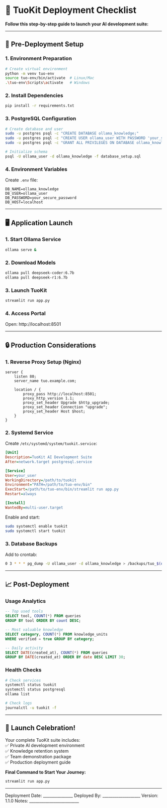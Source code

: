 # 🚀 TuoKit Deployment Checklist  
**Follow this step-by-step guide to launch your AI development suite:**

---

## 🔧 Pre-Deployment Setup  

### 1. Environment Preparation
```bash
# Create virtual environment
python -m venv tuo-env
source tuo-env/bin/activate  # Linux/Mac
.\tuo-env\Scripts\activate   # Windows
```

### 2. Install Dependencies
```bash
pip install -r requirements.txt
```

### 3. PostgreSQL Configuration
```bash
# Create database and user
sudo -u postgres psql -c "CREATE DATABASE ollama_knowledge;"
sudo -u postgres psql -c "CREATE USER ollama_user WITH PASSWORD 'your_secure_password';"
sudo -u postgres psql -c "GRANT ALL PRIVILEGES ON DATABASE ollama_knowledge TO ollama_user;"

# Initialize schema
psql -U ollama_user -d ollama_knowledge -f database_setup.sql
```

### 4. Environment Variables
Create `.env` file:
```env
DB_NAME=ollama_knowledge
DB_USER=ollama_user
DB_PASSWORD=your_secure_password
DB_HOST=localhost
```

---

## 🖥️ Application Launch  

### 1. Start Ollama Service
```bash
ollama serve &
```

### 2. Download Models
```bash
ollama pull deepseek-coder:6.7b
ollama pull deepseek-r1:6.7b
```

### 3. Launch TuoKit
```bash
streamlit run app.py
```

### 4. Access Portal
Open: http://localhost:8501

---

## 🔒 Production Considerations  

### 1. Reverse Proxy Setup (Nginx)
```nginx
server {
    listen 80;
    server_name tuo.example.com;
    
    location / {
        proxy_pass http://localhost:8501;
        proxy_http_version 1.1;
        proxy_set_header Upgrade $http_upgrade;
        proxy_set_header Connection "upgrade";
        proxy_set_header Host $host;
    }
}
```

### 2. Systemd Service
Create `/etc/systemd/system/tuokit.service`:
```ini
[Unit]
Description=TuoKit AI Development Suite
After=network.target postgresql.service

[Service]
User=your_user
WorkingDirectory=/path/to/tuokit
Environment="PATH=/path/to/tuo-env/bin"
ExecStart=/path/to/tuo-env/bin/streamlit run app.py
Restart=always

[Install]
WantedBy=multi-user.target
```

Enable and start:
```bash
sudo systemctl enable tuokit
sudo systemctl start tuokit
```

### 3. Database Backups
Add to crontab:
```bash
0 3 * * * pg_dump -U ollama_user -d ollama_knowledge > /backups/tuo_$(date +\%F).sql
```

---

## 📈 Post-Deployment

### Usage Analytics
```sql
-- Top used tools
SELECT tool, COUNT(*) FROM queries 
GROUP BY tool ORDER BY count DESC;

-- Most valuable knowledge
SELECT category, COUNT(*) FROM knowledge_units 
WHERE verified = true GROUP BY category;

-- Daily activity
SELECT DATE(created_at), COUNT(*) FROM queries 
GROUP BY DATE(created_at) ORDER BY date DESC LIMIT 30;
```

### Health Checks
```bash
# Check services
systemctl status tuokit
systemctl status postgresql
ollama list

# Check logs
journalctl -u tuokit -f
```

---

## 🎉 Launch Celebration!  
Your complete TuoKit suite includes:  
✅ Private AI development environment  
✅ Knowledge retention system  
✅ Team demonstration package  
✅ Production deployment guide  

**Final Command to Start Your Journey:**  
```bash
streamlit run app.py
```

---
Deployment Date: _______________
Deployed By: ___________________
Version: 1.1.0
Notes: _________________________